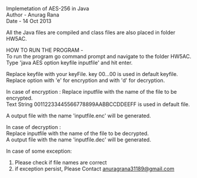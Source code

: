 Implemetation of AES-256 in Java  
Author - Anurag Rana  
Date   - 14 Oct 2013  


All the Java files are compiled and class files are also placed in folder HW5AC.


HOW TO RUN THE PROGRAM -  
To run the program go command prompt and navigate to the folder HW5AC.  
Type 'java AES option keyfile inputfile' and hit enter.  


Replace keyfile with your keyFile. key 00...00 is used in default keyfile.  
Replace option with 'e' for encryption and with 'd' for decryption.  


In case of encryption :
Replace inputfile with the name of the file to be encrypted.  
Text String 00112233445566778899AABBCCDDEEFF is used in default file.  

A output file with the name 'inputfile.enc' will be generated.  



In case of decryption :  
Replace inputfile with the name of the file to be decrypted.  
A output file with the name 'inputfile.dec' will be generated.   
         

In case of some exception:  
1. Please check if file names are correct  
2. if exception persist, Please Contact anuragrana31189@gmail.com  
